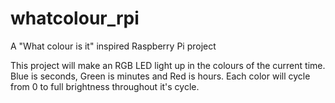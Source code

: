 # whatcolour_rpi
A "What colour is it" inspired Raspberry Pi project

This project will make an RGB LED light up in the colours of the current time. 
Blue is seconds, Green is minutes and Red is hours. Each color will cycle from 0 to full brightness throughout it's cycle.
